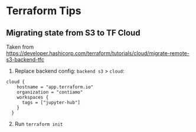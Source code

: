 # Terraform Tips

## Migrating state from S3 to TF Cloud

Taken from https://developer.hashicorp.com/terraform/tutorials/cloud/migrate-remote-s3-backend-tfc

1. Replace backend config: `backend s3` > `cloud`:
```hcl
cloud {
    hostname = "app.terraform.io"
    organization = "contiamo"
    workspaces {
      tags = ["jupyter-hub"]
    }
  }
```

2. Run `terraform init`